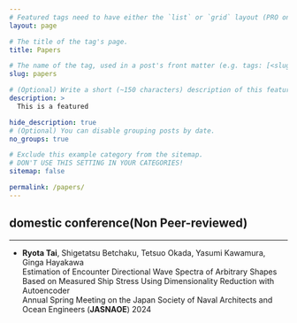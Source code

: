 ```yaml
---
# Featured tags need to have either the `list` or `grid` layout (PRO only).
layout: page

# The title of the tag's page.
title: Papers

# The name of the tag, used in a post's front matter (e.g. tags: [<slug>]).
slug: papers

# (Optional) Write a short (~150 characters) description of this featured tag.
description: >
  This is a featured 

hide_description: true
# (Optional) You can disable grouping posts by date.
no_groups: true

# Exclude this example category from the sitemap.
# DON'T USE THIS SETTING IN YOUR CATEGORIES!
sitemap: false

permalink: /papers/
---
```


## domestic conference(Non Peer-reviewed)
----------------------------------------------------------------
- **Ryota Tai**, Shigetatsu Betchaku, Tetsuo Okada, Yasumi Kawamura, Ginga Hayakawa <br>
Estimation of Encounter Directional Wave Spectra of Arbitrary Shapes Based on Measured Ship Stress Using Dimensionality Reduction with Autoencoder <br>
Annual Spring Meeting on the Japan Society of Naval Architects and Ocean Engineers (**JASNAOE**) 2024

